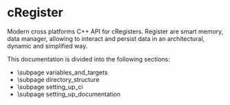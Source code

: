 # cRegister

Modern cross platforms C++ API for cRegisters. Register are smart memory, data manager, allowing to interact and persist data in an architectural, dynamic and simplified way.

This documentation is divided into the following sections:
  - \subpage variables_and_targets
  - \subpage directory_structure
  - \subpage setting_up_ci
  - \subpage setting_up_documentation
